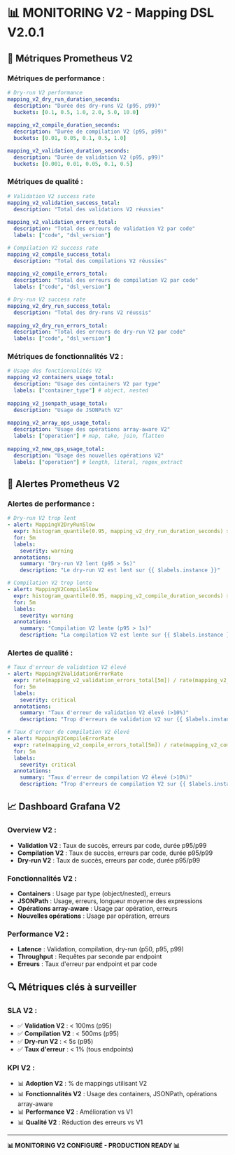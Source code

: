 # 📊 **MONITORING V2 - Mapping DSL V2.0.1**

## 🎯 **Métriques Prometheus V2**

### **Métriques de performance :**
```yaml
# Dry-run V2 performance
mapping_v2_dry_run_duration_seconds:
  description: "Durée des dry-runs V2 (p95, p99)"
  buckets: [0.1, 0.5, 1.0, 2.0, 5.0, 10.0]
  
mapping_v2_compile_duration_seconds:
  description: "Durée de compilation V2 (p95, p99)"
  buckets: [0.01, 0.05, 0.1, 0.5, 1.0]

mapping_v2_validation_duration_seconds:
  description: "Durée de validation V2 (p95, p99)"
  buckets: [0.001, 0.01, 0.05, 0.1, 0.5]
```

### **Métriques de qualité :**
```yaml
# Validation V2 success rate
mapping_v2_validation_success_total:
  description: "Total des validations V2 réussies"
  
mapping_v2_validation_errors_total:
  description: "Total des erreurs de validation V2 par code"
  labels: ["code", "dsl_version"]

# Compilation V2 success rate
mapping_v2_compile_success_total:
  description: "Total des compilations V2 réussies"
  
mapping_v2_compile_errors_total:
  description: "Total des erreurs de compilation V2 par code"
  labels: ["code", "dsl_version"]

# Dry-run V2 success rate
mapping_v2_dry_run_success_total:
  description: "Total des dry-runs V2 réussis"
  
mapping_v2_dry_run_errors_total:
  description: "Total des erreurs de dry-run V2 par code"
  labels: ["code", "dsl_version"]
```

### **Métriques de fonctionnalités V2 :**
```yaml
# Usage des fonctionnalités V2
mapping_v2_containers_usage_total:
  description: "Usage des containers V2 par type"
  labels: ["container_type"] # object, nested
  
mapping_v2_jsonpath_usage_total:
  description: "Usage de JSONPath V2"
  
mapping_v2_array_ops_usage_total:
  description: "Usage des opérations array-aware V2"
  labels: ["operation"] # map, take, join, flatten
  
mapping_v2_new_ops_usage_total:
  description: "Usage des nouvelles opérations V2"
  labels: ["operation"] # length, literal, regex_extract
```

## 🚨 **Alertes Prometheus V2**

### **Alertes de performance :**
```yaml
# Dry-run V2 trop lent
- alert: MappingV2DryRunSlow
  expr: histogram_quantile(0.95, mapping_v2_dry_run_duration_seconds) > 5.0
  for: 5m
  labels:
    severity: warning
  annotations:
    summary: "Dry-run V2 lent (p95 > 5s)"
    description: "Le dry-run V2 est lent sur {{ $labels.instance }}"

# Compilation V2 trop lente
- alert: MappingV2CompileSlow
  expr: histogram_quantile(0.95, mapping_v2_compile_duration_seconds) > 1.0
  for: 5m
  labels:
    severity: warning
  annotations:
    summary: "Compilation V2 lente (p95 > 1s)"
    description: "La compilation V2 est lente sur {{ $labels.instance }}"
```

### **Alertes de qualité :**
```yaml
# Taux d'erreur de validation V2 élevé
- alert: MappingV2ValidationErrorRate
  expr: rate(mapping_v2_validation_errors_total[5m]) / rate(mapping_v2_validation_success_total[5m]) > 0.1
  for: 5m
  labels:
    severity: critical
  annotations:
    summary: "Taux d'erreur de validation V2 élevé (>10%)"
    description: "Trop d'erreurs de validation V2 sur {{ $labels.instance }}"

# Taux d'erreur de compilation V2 élevé
- alert: MappingV2CompileErrorRate
  expr: rate(mapping_v2_compile_errors_total[5m]) / rate(mapping_v2_compile_success_total[5m]) > 0.1
  for: 5m
  labels:
    severity: critical
  annotations:
    summary: "Taux d'erreur de compilation V2 élevé (>10%)"
    description: "Trop d'erreurs de compilation V2 sur {{ $labels.instance }}"
```

## 📈 **Dashboard Grafana V2**

### **Overview V2 :**
- **Validation V2** : Taux de succès, erreurs par code, durée p95/p99
- **Compilation V2** : Taux de succès, erreurs par code, durée p95/p99
- **Dry-run V2** : Taux de succès, erreurs par code, durée p95/p99

### **Fonctionnalités V2 :**
- **Containers** : Usage par type (object/nested), erreurs
- **JSONPath** : Usage, erreurs, longueur moyenne des expressions
- **Opérations array-aware** : Usage par opération, erreurs
- **Nouvelles opérations** : Usage par opération, erreurs

### **Performance V2 :**
- **Latence** : Validation, compilation, dry-run (p50, p95, p99)
- **Throughput** : Requêtes par seconde par endpoint
- **Erreurs** : Taux d'erreur par endpoint et par code

## 🔍 **Métriques clés à surveiller**

### **SLA V2 :**
- ✅ **Validation V2** : < 100ms (p95)
- ✅ **Compilation V2** : < 500ms (p95)
- ✅ **Dry-run V2** : < 5s (p95)
- ✅ **Taux d'erreur** : < 1% (tous endpoints)

### **KPI V2 :**
- 📊 **Adoption V2** : % de mappings utilisant V2
- 📊 **Fonctionnalités V2** : Usage des containers, JSONPath, opérations array-aware
- 📊 **Performance V2** : Amélioration vs V1
- 📊 **Qualité V2** : Réduction des erreurs vs V1

---

**📊 MONITORING V2 CONFIGURÉ - PRODUCTION READY 📊**
